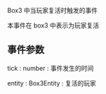 Box3 中当玩家复活时触发的事件

本事件在 box3 中表示为玩家复活

## 事件参数

<property>tick</property> : <def>number</def>
: 事件发生的时间

<property>entity</property> : <def>Box3Entity</def>
: 复活的玩家
